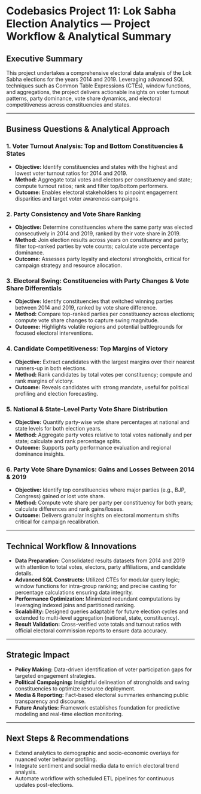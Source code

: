 # Codebasics Project 11: Lok Sabha Election Analytics — Project Workflow & Analytical Summary

## Executive Summary

This project undertakes a comprehensive electoral data analysis of the Lok Sabha elections for the years 2014 and 2019. Leveraging advanced SQL techniques such as Common Table Expressions (CTEs), window functions, and aggregations, the project delivers actionable insights on voter turnout patterns, party dominance, vote share dynamics, and electoral competitiveness across constituencies and states.

---

## Business Questions & Analytical Approach

### 1. Voter Turnout Analysis: Top and Bottom Constituencies & States

* **Objective:** Identify constituencies and states with the highest and lowest voter turnout ratios for 2014 and 2019.
* **Method:** Aggregate total votes and electors per constituency and state; compute turnout ratios; rank and filter top/bottom performers.
* **Outcome:** Enables electoral stakeholders to pinpoint engagement disparities and target voter awareness campaigns.

### 2. Party Consistency and Vote Share Ranking

* **Objective:** Determine constituencies where the same party was elected consecutively in 2014 and 2019, ranked by their vote share in 2019.
* **Method:** Join election results across years on constituency and party; filter top-ranked parties by vote counts; calculate vote percentage dominance.
* **Outcome:** Assesses party loyalty and electoral strongholds, critical for campaign strategy and resource allocation.

### 3. Electoral Swing: Constituencies with Party Changes & Vote Share Differentials

* **Objective:** Identify constituencies that switched winning parties between 2014 and 2019, ranked by vote share difference.
* **Method:** Compare top-ranked parties per constituency across elections; compute vote share changes to capture swing magnitude.
* **Outcome:** Highlights volatile regions and potential battlegrounds for focused electoral interventions.

### 4. Candidate Competitiveness: Top Margins of Victory

* **Objective:** Extract candidates with the largest margins over their nearest runners-up in both elections.
* **Method:** Rank candidates by total votes per constituency; compute and rank margins of victory.
* **Outcome:** Reveals candidates with strong mandate, useful for political profiling and election forecasting.

### 5. National & State-Level Party Vote Share Distribution

* **Objective:** Quantify party-wise vote share percentages at national and state levels for both election years.
* **Method:** Aggregate party votes relative to total votes nationally and per state; calculate and rank percentage splits.
* **Outcome:** Supports party performance evaluation and regional dominance insights.

### 6. Party Vote Share Dynamics: Gains and Losses Between 2014 & 2019

* **Objective:** Identify top constituencies where major parties (e.g., BJP, Congress) gained or lost vote share.
* **Method:** Compute vote share per party per constituency for both years; calculate differences and rank gains/losses.
* **Outcome:** Delivers granular insights on electoral momentum shifts critical for campaign recalibration.

---

## Technical Workflow & Innovations

* **Data Preparation:** Consolidated results datasets from 2014 and 2019 with attention to total votes, electors, party affiliations, and candidate details.
* **Advanced SQL Constructs:** Utilized CTEs for modular query logic; window functions for intra-group ranking; and precise casting for percentage calculations ensuring data integrity.
* **Performance Optimization:** Minimized redundant computations by leveraging indexed joins and partitioned ranking.
* **Scalability:** Designed queries adaptable for future election cycles and extended to multi-level aggregation (national, state, constituency).
* **Result Validation:** Cross-verified vote totals and turnout ratios with official electoral commission reports to ensure data accuracy.

---

## Strategic Impact

* **Policy Making:** Data-driven identification of voter participation gaps for targeted engagement strategies.
* **Political Campaigning:** Insightful delineation of strongholds and swing constituencies to optimize resource deployment.
* **Media & Reporting:** Fact-based electoral summaries enhancing public transparency and discourse.
* **Future Analytics:** Framework establishes foundation for predictive modeling and real-time election monitoring.

---

## Next Steps & Recommendations

* Extend analytics to demographic and socio-economic overlays for nuanced voter behavior profiling.
* Integrate sentiment and social media data to enrich electoral trend analysis.
* Automate workflow with scheduled ETL pipelines for continuous updates post-elections.
